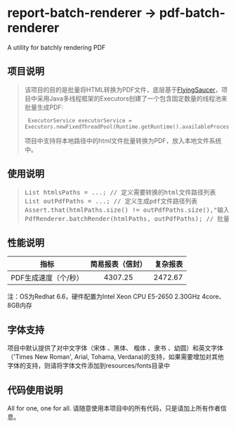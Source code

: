# report-batch-renderer -> pdf-batch-renderer
A utility for batchly rendering PDF

## 项目说明
> 该项目的目的是批量将HTML转换为PDF文件，底层基于[FlyingSaucer](https://github.com/flyingsaucerproject/flyingsaucer)，项目中采用Java多线程框架的Executors创建了一个包含固定数量的线程池来批量生成PDF:
> <code><pre>
> ExecutorService executorService = Executors.newFixedThreadPool(Runtime.getRuntime().availableProcessors());
> </pre></code>
> 项目中支持将本地路径中的html文件批量转换为PDF，放入本地文件系统中。

## 使用说明
><pre>
>List<String> htmlsPaths = ...; // 定义需要转换的html文件路径列表
>List<String> outPdfPaths = ...; // 定义生成pdf文件路径列表
>Assert.that(htmlPaths.size() != outPdfPaths.size(),"输入HTML数量和输出PDF数量不一致");
>PdfRenderer.batchRender(htmlPaths, outPdfPaths); // 批量生成PDF
></pre>

## 性能说明
|指标	|简易报表（信封）	|复杂报表 |
| ------------- |:-------------:| -----:|
|PDF生成速度（个/秒）|	4307.25|	2472.67|

注：OS为Redhat 6.6，硬件配置为Intel Xeon CPU E5-2650 2.30GHz 4core、8GB内存

## 字体支持
项目中默认提供了对中文字体（宋体 、黑体、 楷体 、隶书 、幼圆）和英文字体（'Times New Roman', Arial, Tohama, Verdana)的支持，如果需要增加对其他字体的支持，则请将字体文件添加到resources/fonts目录中

## 代码使用说明
All for one, one for all. 请随意使用本项目中的所有代码，只是请加上所有作者信息。
